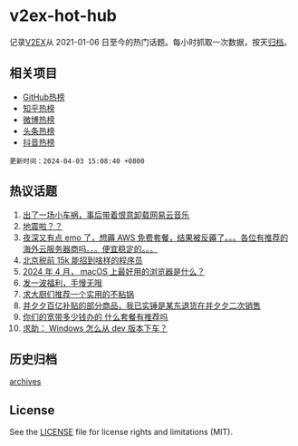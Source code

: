 # v2ex-hot-hub

 记录[V2EX](https://www.v2ex.com/)从 2021-01-06 日至今的热门话题。每小时抓取一次数据，按天[归档](archives)。
 
 ## 相关项目

- [GitHub热榜](https://github.com/lonnyzhang423/github-hot-hub)
- [知乎热榜](https://github.com/lonnyzhang423/zhihu-hot-hub)
- [微博热榜](https://github.com/lonnyzhang423/weibo-hot-hub)
- [头条热榜](https://github.com/lonnyzhang423/toutiao-hot-hub)
- [抖音热榜](https://github.com/lonnyzhang423/douyin-hot-hub)


 `更新时间：2024-04-03 15:08:40 +0800`

## 热议话题

1. [出了一场小车祸，事后带着恨意卸载网易云音乐](https://www.v2ex.com/t/1029238)
1. [地震啦？？](https://www.v2ex.com/t/1029319)
1. [夜深又有点 emo 了，想薅 AWS 免费套餐，结果被反薅了。。。各位有推荐的海外云服务器商吗。。。便宜稳定的。。。](https://www.v2ex.com/t/1029249)
1. [北京税前 15k 能招到啥样的程序员](https://www.v2ex.com/t/1029320)
1. [2024 年 4 月， macOS 上最好用的浏览器是什么？](https://www.v2ex.com/t/1029361)
1. [发一波福利，手慢无哦](https://www.v2ex.com/t/1029344)
1. [求大厨们推荐一个实用的不粘锅](https://www.v2ex.com/t/1029287)
1. [并夕夕百亿补贴的部分商品，我已实锤是某东退货在并夕夕二次销售](https://www.v2ex.com/t/1029380)
1. [你们的宽带多少钱办的 什么套餐有推荐吗](https://www.v2ex.com/t/1029360)
1. [求助： Windows 怎么从 dev 版本下车？](https://www.v2ex.com/t/1029241)

## 历史归档

[archives](archives)

## License

See the [LICENSE](LICENSE) file for license rights and limitations (MIT).
